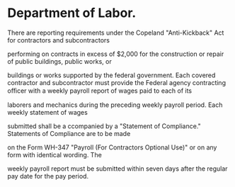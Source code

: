 # Department of Labor.

There are reporting requirements under the Copeland "Anti-Kickback" Act for contractors and subcontractors

performing on contracts in excess of $2,000 for the construction or repair of public buildings, public works, or

buildings or works supported by the federal government. Each covered contractor and subcontractor must provide the Federal agency contracting oﬃcer with a weekly payroll report of wages paid to each of its

laborers and mechanics during the preceding weekly payroll period. Each weekly statement of wages

submitted shall be a ccompanied by a "Statement of Compliance." Statements of Compliance are to be made

on the Form WH-347 "Payroll (For Contractors Optional Use)" or on any form with identical wording. The

weekly payroll report must be submitted within seven days after the regular pay date for the pay period.